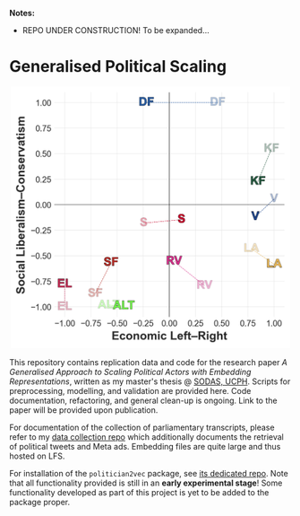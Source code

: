 **Notes:**

- REPO UNDER CONSTRUCTION! To be expanded...

# Generalised Political Scaling

<p align="center"><img src="imgs/proj-2d-ideo.png" title="'Political Compass', comparing embedding-based estimates of the ideological positions of Danish political parties to corresponidng expert ratings." width="500"></p>

This repository contains replication data and code for the research paper *A Generalised Approach to Scaling Political Actors with Embedding Representations*, written as my master's thesis @ [SODAS, UCPH](https://sodas.ku.dk/). Scripts for preprocessing, modelling, and validation are provided here. Code documentation, refactoring, and general clean-up is ongoing. Link to the paper will be provided upon publication.

For documentation of the collection of parliamentary transcripts, please refer to my [data collection repo](https://github.com/mathiasbruun/DCPA) which additionally documents the retrieval of political tweets and Meta ads. Embedding files are quite large and thus hosted on LFS.

For installation of the `politician2vec` package, see [its dedicated repo](https://github.com/mathiasbruun/politician2vec). Note that all functionality provided is still in an **early experimental stage**! Some functionality developed as part of this project is yet to be added to the package proper.
